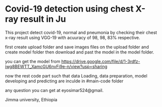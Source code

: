 # Covid-19 detection using chest X-ray result in Ju

This project detect covid-19, normal and pneumonia by checking their chest x-ray result using VGG-19 with acuuracy of 98, 98, 83% respective.

first create upload folder and save images files on the upload folder and create model folder then download and past the model in the model folder.

you can get the model from https://drive.google.com/file/d/1-3rdfz-iwg8BEWTT_XamcGU6nvFi9e-n/view?usp=sharing

now the rest code part such that data Loading, data preparation, model developing and predicting are inculde in #main-code folder

any question you can get at eyosimar524@gmail.

Jimma university, Ethiopia
